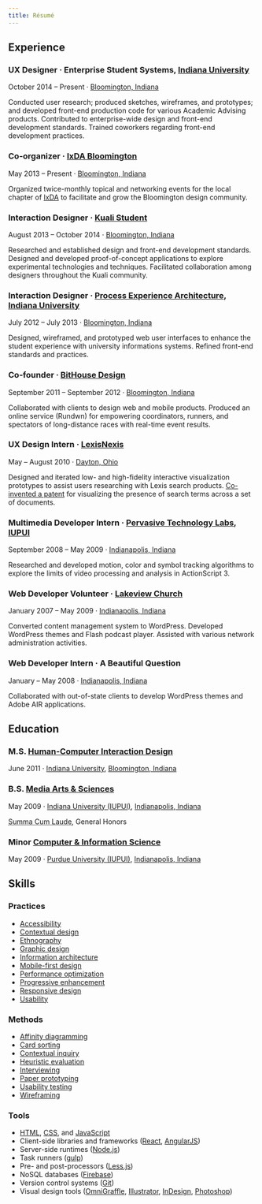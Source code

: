 ```yaml
---
title: Résumé
---
```


## Experience

### UX Designer &middot; Enterprise Student Systems, [Indiana University](http://iu.edu)

<time datetime="2014-10">October 2014</time> &ndash; Present
&middot;
[Bloomington, Indiana](http://en.wikipedia.org/wiki/Bloomington,_Indiana)

Conducted user research; produced sketches, wireframes, and prototypes; and developed front-end production code for various Academic Advising products.
Contributed to enterprise-wide design and front-end development standards.
Trained coworkers regarding front-end development practices.

### Co-organizer &middot; [IxDA Bloomington](http://www.meetup.com/IxDA-Bloomington/)

<time datetime="2013-05">May 2013</time> &ndash; Present
&middot;
[Bloomington, Indiana](http://en.wikipedia.org/wiki/Bloomington,_Indiana)

Organized twice-monthly topical and networking events for the local chapter of
[IxDA](http://ixda.org 'Interaction Design Association') to facilitate
and grow the Bloomington design community.

### Interaction Designer &middot; [Kuali Student](http://www.kuali.org/ks)

<time datetime="2013-08">August 2013</time> &ndash; <time datetime="2014-10">October 2014</time>
&middot;
[Bloomington, Indiana](http://en.wikipedia.org/wiki/Bloomington,_Indiana)

Researched and established design and front-end development standards.
Designed and developed proof-of-concept applications to explore experimental technologies and techniques.
Facilitated collaboration among designers throughout the Kuali community.

### Interaction Designer &middot; [Process Experience Architecture](http://pxa.iu.edu), [Indiana University](http://iu.edu)

<time datetime="2012-07">July 2012</time> &ndash; <time datetime="2013-07">July 2013</time>
&middot;
[Bloomington, Indiana](http://en.wikipedia.org/wiki/Bloomington,_Indiana)

Designed, wireframed, and prototyped web user interfaces to enhance the student
experience with university informations systems.
Refined front-end standards and practices.

### Co-founder &middot; [BitHouse Design](http://bithousedesign.com)

<time datetime="2011-09">September 2011</time> &ndash; <time datetime="2012-09">September 2012</time>
&middot;
[Bloomington, Indiana](http://en.wikipedia.org/wiki/Bloomington,_Indiana)

Collaborated with clients to design web and mobile products.
Produced an online service (Rundwn) for empowering coordinators,
runners, and spectators of long-distance races with real-time event results.

### UX Design Intern &middot; [LexisNexis](http://www.lexisnexis.com)

<time datetime="2010-05">May</time> &ndash; <time datetime="2010-08">August 2010</time>
&middot;
[Dayton, Ohio](http://en.wikipedia.org/wiki/Dayton,_Ohio)

Designed and iterated low- and high-fidelity interactive visualization prototypes
to assist users researching with Lexis search products. [Co-invented a patent](https://www.google.com/patents/US8874569) for visualizing the presence of search terms across a set of documents.

### Multimedia Developer Intern &middot; [Pervasive Technology Labs](http://vis.iu.edu), [IUPUI](http://www.iupui.edu 'Indiana University-Purdue University Indianapolis')

<time datetime="2008-09">September 2008</time> &ndash; <time datetime="2009-05">May 2009</time>
&middot;
[Indianapolis, Indiana](http://en.wikipedia.org/wiki/Indianapolis)

Researched and developed motion, color and symbol tracking algorithms to explore
the limits of video processing and analysis in ActionScript 3.

### Web Developer Volunteer &middot; [Lakeview Church](http://www.lakeviewchurch.org)

<time datetime="2007-01">January 2007</time> &ndash; <time datetime="2009-05">May 2009</time>
&middot;
[Indianapolis, Indiana](http://en.wikipedia.org/wiki/Indianapolis)

Converted content management system to WordPress.
Developed WordPress themes and Flash podcast player.
Assisted with various network administration activities.

### Web Developer Intern &middot; A Beautiful Question

<time datetime="2008-01">January</time> &ndash; <time datetime="2008-05">May 2008</time>
&middot;
[Indianapolis, Indiana](http://en.wikipedia.org/wiki/Indianapolis)

Collaborated with out-of-state clients to develop WordPress themes and Adobe AIR
applications.

## Education

### M.S. [Human-Computer Interaction Design](http://hcid.informatics.indiana.edu)

<time datetime="2011-06">June 2011</time>
&middot;
[Indiana University](http://iu.edu),
[Bloomington, Indiana](http://en.wikipedia.org/wiki/Bloomington,_Indiana)

### B.S. [Media Arts & Sciences](http://soic.iupui.edu/undergraduate/degrees/media-arts/)

<time datetime="2009-05">May 2009</time>
&middot;
[Indiana University (IUPUI)](http://iupui.edu),
[Indianapolis, Indiana](http://en.wikipedia.org/wiki/Indianapolis)

<abbr title="With Highest Honors">Summa Cum Laude</abbr>,
General Honors

### Minor [Computer & Information Science](http://cs.iupui.edu)

<time datetime="2009-05">May 2009</time>
&middot;
[Purdue University (IUPUI)](http://iupui.edu),
[Indianapolis, Indiana](http://en.wikipedia.org/wiki/Indianapolis)

## Skills

### Practices

- [Accessibility](http://en.wikipedia.org/wiki/Web_accessibility)
- [Contextual design](http://en.wikipedia.org/wiki/Contextual_design)
- [Ethnography](http://en.wikipedia.org/wiki/Ethnography)
- [Graphic design](http://en.wikipedia.org/wiki/Graphic_design)
- [Information architecture](http://en.wikipedia.org/wiki/Information_architecture)
- [Mobile-first design](http://www.lukew.com/ff/entry.asp?933)
- [Performance optimization](http://en.wikipedia.org/wiki/Web_performance_optimization)
- [Progressive enhancement](http://en.wikipedia.org/wiki/Progressive_enhancement)
- [Responsive design](http://en.wikipedia.org/wiki/Responsive_web_design)
- [Usability](http://en.wikipedia.org/wiki/Usability)

### Methods

- [Affinity diagramming](http://en.wikipedia.org/wiki/Affinity_diagram)
- [Card sorting](http://en.wikipedia.org/wiki/Card_sorting)
- [Contextual inquiry](http://en.wikipedia.org/wiki/Contextual_inquiry)
- [Heuristic evaluation](http://en.wikipedia.org/wiki/Heuristic_evaluation)
- [Interviewing](http://en.wikipedia.org/wiki/Interview)
- [Paper prototyping](http://en.wikipedia.org/wiki/Paper_prototyping)
- [Usability testing](http://en.wikipedia.org/wiki/Usability_testing)
- [Wireframing](http://en.wikipedia.org/wiki/Website_wireframe)

### Tools

- [HTML](http://en.wikipedia.org/wiki/HTML), [CSS](http://en.wikipedia.org/wiki/Cascading_Style_Sheets), and [JavaScript](http://en.wikipedia.org/wiki/JavaScript)
- Client-side libraries and frameworks ([React](https://facebook.github.io/react/), [AngularJS](https://angularjs.org/))
- Server-side runtimes ([Node.js](http://nodejs.org/))
- Task runners ([gulp](http://gulpjs.com/))
- Pre- and post-processors ([Less.js](http://lesscss.org/))
- NoSQL databases ([Firebase](http://firebase.com/))
- Version control systems ([Git](http://git-scm.com/))
- Visual design tools ([OmniGraffle](http://www.omnigroup.com/omniGraffle/), [Illustrator](http://www.adobe.com/products/illustrator.html), [InDesign](http://www.adobe.com/products/indesign.html), [Photoshop](http://www.adobe.com/products/photoshop.html))
